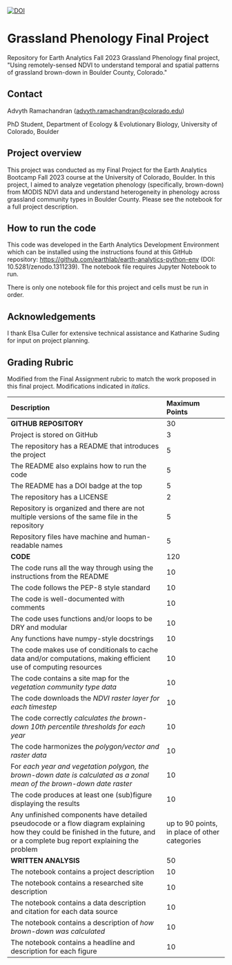 [![DOI](https://zenodo.org/badge/727367017.svg)](https://zenodo.org/doi/10.5281/zenodo.10403744)

# Grassland Phenology Final Project
Repository for Earth Analytics Fall 2023 Grassland Phenology final project, "Using remotely-sensed NDVI to understand temporal and spatial patterns of grassland brown-down in Boulder County, Colorado."

## Contact
Advyth Ramachandran (advyth.ramachandran@colorado.edu)

PhD Student, Department of Ecology & Evolutionary Biology, University of Colorado, Boulder

## Project overview

This project was conducted as my Final Project for the Earth Analytics Bootcamp Fall 2023 course at the University of Colorado, Boulder. In this project, I aimed to analyze vegetation phenology (specifically, brown-down) from MODIS NDVI data and understand heterogeneity in phenology across grassland community types in Boulder County. Please see the notebook for a full project description.


## How to run the code

This code was developed in the Earth Analytics Development Environment which can be installed using the instructions found at this GitHub repository: https://github.com/earthlab/earth-analytics-python-env (DOI: 10.5281/zenodo.1311239). The notebook file requires Jupyter Notebook to run.

There is only one notebook file for this project and cells must be run in order.

## Acknowledgements

I thank Elsa Culler for extensive technical assistance and Katharine Suding for input on project planning.

## Grading Rubric

Modified from the Final Assignment rubric to match the work proposed in this final project. Modifications indicated in _italics_.


|**Description**|**Maximum Points**|
|:----|:----|
|**GITHUB REPOSITORY**|30|
|Project is stored on GitHub|3|
|The repository has a README that introduces the project|5|
|The README also explains how to run the code|5|
|The README has a DOI badge at the top|5|
|The repository has a LICENSE|2|
|Repository is organized and there are not multiple versions of the same file in the repository|5|
|Repository files have machine and human-readable names|5|
|**CODE**|120|
|The code runs all the way through using the instructions from the README|10|
|The code follows the PEP-8 style standard|10|
|The code is well-documented with comments|10|
|The code uses functions and/or loops to be DRY and modular|10|
|Any functions have numpy-style docstrings|10|
|The code makes use of conditionals to cache data and/or computations, making efficient use of computing resources|10|
|The code contains a site map for the _vegetation community type data_|10|
|The code downloads the _NDVI raster layer for each timestep_|10|
|The code correctly _calculates the brown-down 10th percentile thresholds for each year_|10|
|The code harmonizes the _polygon/vector and raster data_|10|
|For _each year and vegetation polygon, the brown-down date is calculated as a zonal mean of the brown-down date raster_|10|
|The code produces at least one (sub)figure displaying the results|10|
|Any unfinished components have detailed pseudocode or a flow diagram explaining how they could be finished in the future, and or a complete bug report explaining the problem|up to 90 points, in place of other categories|
|**WRITTEN ANALYSIS**|50|
|The notebook contains a project description|10|
|The notebook contains a researched site description|10|
|The notebook contains a data description and citation for each data source|10|
|The notebook contains a description of _how brown-down was calculated_|10|
|The notebook contains a headline and description for each figure|10|
